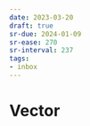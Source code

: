 ```yaml
---
date: 2023-03-20
draft: true
sr-due: 2024-01-09
sr-ease: 270
sr-interval: 237
tags:
- inbox
---
```


# Vector